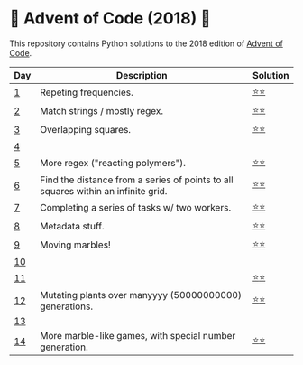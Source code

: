# :christmas_tree: Advent of Code (2018) :christmas_tree:
This repository contains Python solutions to the 2018 edition of [Advent of Code](https://adventofcode.com/2018). 

| Day | Description | Solution |
| --- | -------| -----| 
| [1](https://adventofcode.com/2018/day/1) | Repeting frequencies. | [:star::star:](https://github.com/IAjimi/AdventOfCode2020/blob/master/2018/AOC1.py) | 
| [2](https://adventofcode.com/2018/day/2) | Match strings / mostly regex. | [:star::star:](https://github.com/IAjimi/AdventOfCode2020/blob/master/2018/AOC2.py) |
| [3](https://adventofcode.com/2018/day/3) | Overlapping squares. | [:star::star:](https://github.com/IAjimi/AdventOfCode2020/blob/master/2018/AOC3.py) |
| [4](https://adventofcode.com/2018/day/4) |  |  |
| [5](https://adventofcode.com/2018/day/5) | More regex ("reacting polymers"). | [:star::star:](https://github.com/IAjimi/AdventOfCode2020/blob/master/2018/AOC5.py) |
| [6](https://adventofcode.com/2018/day/6) | Find the distance from a series of points to all squares within an infinite grid. | [:star::star:](https://github.com/IAjimi/AdventOfCode2020/blob/master/2018/AOC6.py)  |
| [7](https://adventofcode.com/2018/day/7) | Completing a series of tasks w/ two workers. | [:star::star:](https://github.com/IAjimi/AdventOfCode2020/blob/master/2018/AOC7.py) |
| [8](https://adventofcode.com/2018/day/8) | Metadata stuff. | [:star::star:](https://github.com/IAjimi/AdventOfCode2020/blob/master/2018/AOC8.py) |
| [9](https://adventofcode.com/2018/day/9) | Moving marbles!  | [:star::star:](https://github.com/IAjimi/AdventOfCode2020/blob/master/2018/AOC9.py) |
| [10](https://adventofcode.com/2018/day/10) |  |  |
| [11](https://adventofcode.com/2018/day/11) |   | [:star::star:](https://github.com/IAjimi/AdventOfCode2020/blob/master/2018/AOC11.py) |
| [12](https://adventofcode.com/2018/day/12) | Mutating plants over manyyyy (50000000000) generations. | [:star::star:](https://github.com/IAjimi/AdventOfCode2020/blob/master/2018/AOC12.py) |
| [13](https://adventofcode.com/2018/day/13) |  |  |
| [14](https://adventofcode.com/2018/day/14) | More marble-like games, with special number generation. | [:star::star:](https://github.com/IAjimi/AdventOfCode2020/blob/master/2018/AOC14.py) |
